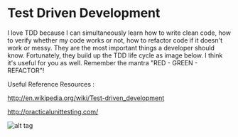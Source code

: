 Test Driven Development
===
I love TDD because I can simultaneously learn how to write clean code, how to verify whether my code works or not, how to refactor code if it doesn't work or messy. They are the most important things a developer should know. Fortunately, they build up the TDD life cycle as image below. I think it's useful for you as well. Remember the mantra "RED - GREEN - REFACTOR"!

Useful Reference Resources :

http://en.wikipedia.org/wiki/Test-driven_development

http://practicalunittesting.com/

![alt tag](http://codeguide.hu//wp-content/uploads/tdd_flow.gif)

